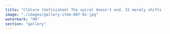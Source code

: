 ```yaml
---
title: "Clôture (Unfinished) The spiral doesn't end. It merely shifts frequency. In this gesture of closure, there's no period—just a breath. Not conclusion, but calibration. Not goodbye, but a soft landing into resonance. Because sometimes, to wrap things up… you have to leave a thread undone."
image: "./images/gallery-item-087-02.jpg"
watermark: "90"
section: "gallery"
---
```

